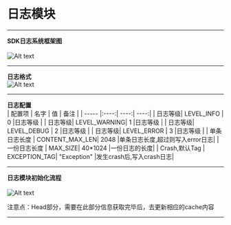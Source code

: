 # 日志模块
***
  **SDK日志系统框架图**<br/>
  <br/>
  ![Alt text](https://os.alipayobjects.com/rmsportal/BDPdOwWpOGBtfge.png)
***
  **日志格式**
  <br/>
  ![Alt text](https://os.alipayobjects.com/rmsportal/gmEFLXZVUaFqbrD.png)

***
   **日志配置**<br/>
    | 配置项 | 名字 | 值    | 备注 |
    | ----- |:----:| ----:| ----:|
    | 日志等级| LEVEL_INFO   | 0    |日志等级    |
    | 日志等级| LEVEL_WARNING| 1    |日志等级    |
    | 日志等级| LEVEL_DEBUG  | 2    |日志等级    |
    | 日志等级| LEVEL_ERROR  | 3    |日志等级    |
    | 单条日志长度    | CONTENT_MAX_LEN| 2048    |单条日志长度,超过则写入error日志|
    | 一份日志长度    | MAX_SIZE| 40*1024    |一份日志的长度|
    | Crash,默认Tag    | EXCEPTION_TAG| "Exception"   |发生crash后,写入crash日志|

***
  **日志模块初始化流程**<br/>
  <br/>
  ![Alt text](https://os.alipayobjects.com/rmsportal/WZquvRlYalFgGdX.png)
   <p>注意点：Head部分，需要在此部分信息获取完毕后，去更新相应的cache内容</p>

***





